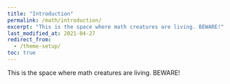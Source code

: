 ```yaml
---
title: "Introduction"
permalink: /math/introduction/
excerpt: "This is the space where math creatures are living. BEWARE!"
last_modified_at: 2021-04-27
redirect_from:
  - /theme-setup/
toc: true
---
```



This is the space where math creatures are living. BEWARE!

